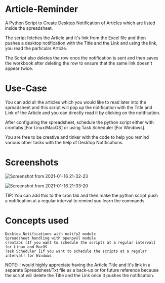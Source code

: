 # Article-Reminder

A Python Script to Create Desktop Notification of Articles which are listed inside the spreadsheet.

The script fetches the Article and it's link from the Excel file and then pushes a desktop notification with the Title and the Link and using the link, you read the particular Article. 

The Script also deletes the row once the notification is sent and then saves the workbook after deleting the row to ensure that the same link doesn't appear twice. 

# Use-Case

You can add all the articles which you would like to read later into the spreadsheet and this script will pop up the notification with the Title and Link of the Article and you can directly read it by clicking on the notification. 

After configuring the spreadsheet, schedule the python script either with crontabs [For Linux/MacOS] or using Task Scheduler [For Windows]. 

You are free to be creative and tinker with the code to help you remind various other tasks with the help of Desktop Notifications. 

# Screenshots

![Screenshot from 2021-01-16 21-32-23](https://user-images.githubusercontent.com/74530357/104816825-8e657900-5843-11eb-81a5-d7cf899efc06.png)

![Screenshot from 2021-01-16 21-33-20](https://user-images.githubusercontent.com/74530357/104816840-accb7480-5843-11eb-8566-34e9b2dbeaa5.png)

TIP: You can add this to the cron tab and then make the python script push a notification at a regular interval to remind you learn the commands. 

# Concepts used
    
    Desktop Notifications with notify2 module
    Spreadsheet handling with openpyxl module
    crontabs [If you want to schedule the scripts at a regular interval] for Linux and MacOS
    Task Scheduler [If you want to schedule the scripts at a regular interval] for Windows
    
NOTE: I would highly appreciate having the Article Title and It's link in a separate Spreadsheet/Txt file as a back-up or for future reference because the script will delete the Title and the Link once it pushes the notification. 
